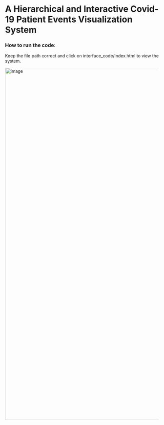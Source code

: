 # A Hierarchical and Interactive Covid-19 Patient Events Visualization System

### How to run the code:
Keep the file path correct and click on interface_code/index.html to view the system.

<img width="1148" alt="image" src="https://user-images.githubusercontent.com/58320537/208029652-30a2c550-6003-4779-baca-239a6c7acecf.png">
